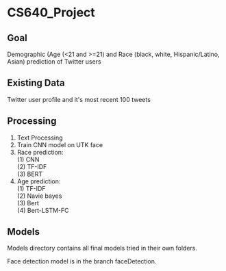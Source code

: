 # CS640_Project
## Goal
Demographic (Age (<21 and >=21) and Race (black, white, Hispanic/Latino, Asian) prediction of Twitter users
## Existing Data
Twitter user profile and it's most recent 100 tweets
## Processing
1. Text Processing
2. Train CNN model on UTK face
3. Race prediction:<br />
(1) CNN<br />
(2) TF-IDF<br />
(3) BERT<br />
4. Age prediction:<br />
(1) TF-IDF<br />
(2) Navie bayes<br />
(3) Bert<br />
(4) Bert-LSTM-FC<br />
## Models
Models directory contains all final models tried in their own folders.

Face detection model is in the branch faceDetection.
